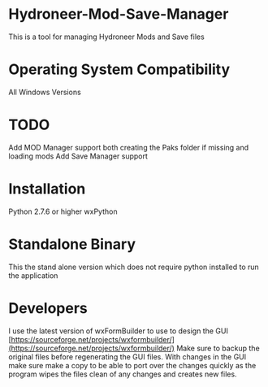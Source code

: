 # Hydroneer-Mod-Save-Manager
 


This is a tool for managing Hydroneer Mods and Save files

Operating System Compatibility 
==============
All Windows Versions

TODO
==============
Add MOD Manager support both creating the Paks folder if missing and loading mods
Add Save Manager support

Installation 
==============
Python 2.7.6 or higher
wxPython

Standalone Binary
==============
This the stand alone version which does not require python installed to run the application

Developers
==============
I use the latest version of wxFormBuilder to use to design the GUI
[https://sourceforge.net/projects/wxformbuilder/](https://sourceforge.net/projects/wxformbuilder/)
Make sure to backup the original files before regenerating the GUI files.
With changes in the GUI make sure make a copy to be able to port over the changes quickly as the program wipes the files clean of any changes and creates new files.

